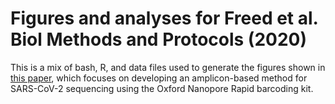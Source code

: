 # Figures and analyses for Freed et al. Biol Methods and Protocols (2020)

This is a mix of bash, R, and data files used to generate the figures shown in [this paper](https://academic.oup.com/biomethods/article/5/1/bpaa014/5873518?), which focuses on developing an amplicon-based method for SARS-CoV-2 sequencing using the Oxford Nanopore Rapid barcoding kit.
